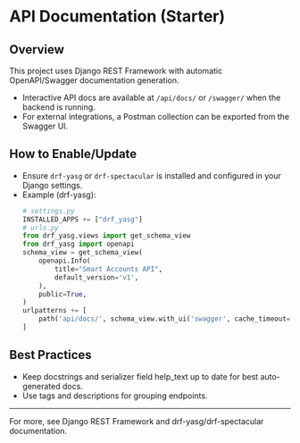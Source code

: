 # API Documentation (Starter)

## Overview
This project uses Django REST Framework with automatic OpenAPI/Swagger documentation generation.

- Interactive API docs are available at `/api/docs/` or `/swagger/` when the backend is running.
- For external integrations, a Postman collection can be exported from the Swagger UI.

## How to Enable/Update
- Ensure `drf-yasg` or `drf-spectacular` is installed and configured in your Django settings.
- Example (drf-yasg):
  ```python
  # settings.py
  INSTALLED_APPS += ["drf_yasg"]
  # urls.py
  from drf_yasg.views import get_schema_view
  from drf_yasg import openapi
  schema_view = get_schema_view(
      openapi.Info(
          title="Smart Accounts API",
          default_version='v1',
      ),
      public=True,
  )
  urlpatterns += [
      path('api/docs/', schema_view.with_ui('swagger', cache_timeout=0), name='schema-swagger-ui'),
  ]
  ```

## Best Practices
- Keep docstrings and serializer field help_text up to date for best auto-generated docs.
- Use tags and descriptions for grouping endpoints.

---
For more, see Django REST Framework and drf-yasg/drf-spectacular documentation.
